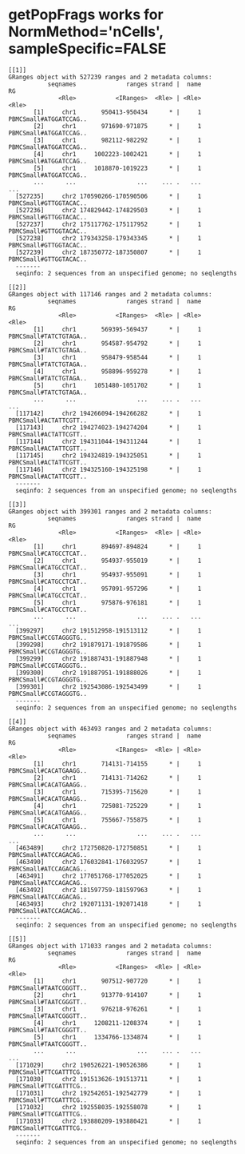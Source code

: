 # getPopFrags works for NormMethod='nCells', sampleSpecific=FALSE

    [[1]]
    GRanges object with 527239 ranges and 2 metadata columns:
               seqnames              ranges strand |  name                     RG
                  <Rle>           <IRanges>  <Rle> | <Rle>                  <Rle>
           [1]     chr1       950413-950434      * |     1 PBMCSmall#ATGGATCCAG..
           [2]     chr1       971690-971875      * |     1 PBMCSmall#ATGGATCCAG..
           [3]     chr1       982112-982292      * |     1 PBMCSmall#ATGGATCCAG..
           [4]     chr1     1002223-1002421      * |     1 PBMCSmall#ATGGATCCAG..
           [5]     chr1     1018870-1019223      * |     1 PBMCSmall#ATGGATCCAG..
           ...      ...                 ...    ... .   ...                    ...
      [527235]     chr2 170590266-170590506      * |     1 PBMCSmall#GTTGGTACAC..
      [527236]     chr2 174829442-174829503      * |     1 PBMCSmall#GTTGGTACAC..
      [527237]     chr2 175117762-175117952      * |     1 PBMCSmall#GTTGGTACAC..
      [527238]     chr2 179343258-179343345      * |     1 PBMCSmall#GTTGGTACAC..
      [527239]     chr2 187350772-187350807      * |     1 PBMCSmall#GTTGGTACAC..
      -------
      seqinfo: 2 sequences from an unspecified genome; no seqlengths
    
    [[2]]
    GRanges object with 117146 ranges and 2 metadata columns:
               seqnames              ranges strand |  name                     RG
                  <Rle>           <IRanges>  <Rle> | <Rle>                  <Rle>
           [1]     chr1       569395-569437      * |     1 PBMCSmall#TATCTGTAGA..
           [2]     chr1       954587-954792      * |     1 PBMCSmall#TATCTGTAGA..
           [3]     chr1       958479-958544      * |     1 PBMCSmall#TATCTGTAGA..
           [4]     chr1       958896-959278      * |     1 PBMCSmall#TATCTGTAGA..
           [5]     chr1     1051480-1051702      * |     1 PBMCSmall#TATCTGTAGA..
           ...      ...                 ...    ... .   ...                    ...
      [117142]     chr2 194266094-194266282      * |     1 PBMCSmall#ACTATTCGTT..
      [117143]     chr2 194274023-194274204      * |     1 PBMCSmall#ACTATTCGTT..
      [117144]     chr2 194311044-194311244      * |     1 PBMCSmall#ACTATTCGTT..
      [117145]     chr2 194324819-194325051      * |     1 PBMCSmall#ACTATTCGTT..
      [117146]     chr2 194325160-194325198      * |     1 PBMCSmall#ACTATTCGTT..
      -------
      seqinfo: 2 sequences from an unspecified genome; no seqlengths
    
    [[3]]
    GRanges object with 399301 ranges and 2 metadata columns:
               seqnames              ranges strand |  name                     RG
                  <Rle>           <IRanges>  <Rle> | <Rle>                  <Rle>
           [1]     chr1       894697-894824      * |     1 PBMCSmall#CATGCCTCAT..
           [2]     chr1       954937-955019      * |     1 PBMCSmall#CATGCCTCAT..
           [3]     chr1       954937-955091      * |     1 PBMCSmall#CATGCCTCAT..
           [4]     chr1       957091-957296      * |     1 PBMCSmall#CATGCCTCAT..
           [5]     chr1       975876-976181      * |     1 PBMCSmall#CATGCCTCAT..
           ...      ...                 ...    ... .   ...                    ...
      [399297]     chr2 191512958-191513112      * |     1 PBMCSmall#CCGTAGGGTG..
      [399298]     chr2 191879171-191879586      * |     1 PBMCSmall#CCGTAGGGTG..
      [399299]     chr2 191887431-191887948      * |     1 PBMCSmall#CCGTAGGGTG..
      [399300]     chr2 191887951-191888026      * |     1 PBMCSmall#CCGTAGGGTG..
      [399301]     chr2 192543086-192543499      * |     1 PBMCSmall#CCGTAGGGTG..
      -------
      seqinfo: 2 sequences from an unspecified genome; no seqlengths
    
    [[4]]
    GRanges object with 463493 ranges and 2 metadata columns:
               seqnames              ranges strand |  name                     RG
                  <Rle>           <IRanges>  <Rle> | <Rle>                  <Rle>
           [1]     chr1       714131-714155      * |     1 PBMCSmall#CACATGAAGG..
           [2]     chr1       714131-714262      * |     1 PBMCSmall#CACATGAAGG..
           [3]     chr1       715395-715620      * |     1 PBMCSmall#CACATGAAGG..
           [4]     chr1       725081-725229      * |     1 PBMCSmall#CACATGAAGG..
           [5]     chr1       755667-755875      * |     1 PBMCSmall#CACATGAAGG..
           ...      ...                 ...    ... .   ...                    ...
      [463489]     chr2 172750820-172750851      * |     1 PBMCSmall#ATCCAGACAG..
      [463490]     chr2 176032841-176032957      * |     1 PBMCSmall#ATCCAGACAG..
      [463491]     chr2 177051768-177052025      * |     1 PBMCSmall#ATCCAGACAG..
      [463492]     chr2 181597759-181597963      * |     1 PBMCSmall#ATCCAGACAG..
      [463493]     chr2 192071131-192071418      * |     1 PBMCSmall#ATCCAGACAG..
      -------
      seqinfo: 2 sequences from an unspecified genome; no seqlengths
    
    [[5]]
    GRanges object with 171033 ranges and 2 metadata columns:
               seqnames              ranges strand |  name                     RG
                  <Rle>           <IRanges>  <Rle> | <Rle>                  <Rle>
           [1]     chr1       907512-907720      * |     1 PBMCSmall#TAATCGGGTT..
           [2]     chr1       913770-914107      * |     1 PBMCSmall#TAATCGGGTT..
           [3]     chr1       976218-976261      * |     1 PBMCSmall#TAATCGGGTT..
           [4]     chr1     1208211-1208374      * |     1 PBMCSmall#TAATCGGGTT..
           [5]     chr1     1334766-1334874      * |     1 PBMCSmall#TAATCGGGTT..
           ...      ...                 ...    ... .   ...                    ...
      [171029]     chr2 190526221-190526386      * |     1 PBMCSmall#TTCGATTTCG..
      [171030]     chr2 191513626-191513711      * |     1 PBMCSmall#TTCGATTTCG..
      [171031]     chr2 192542651-192542779      * |     1 PBMCSmall#TTCGATTTCG..
      [171032]     chr2 192558035-192558078      * |     1 PBMCSmall#TTCGATTTCG..
      [171033]     chr2 193880209-193880421      * |     1 PBMCSmall#TTCGATTTCG..
      -------
      seqinfo: 2 sequences from an unspecified genome; no seqlengths
    

